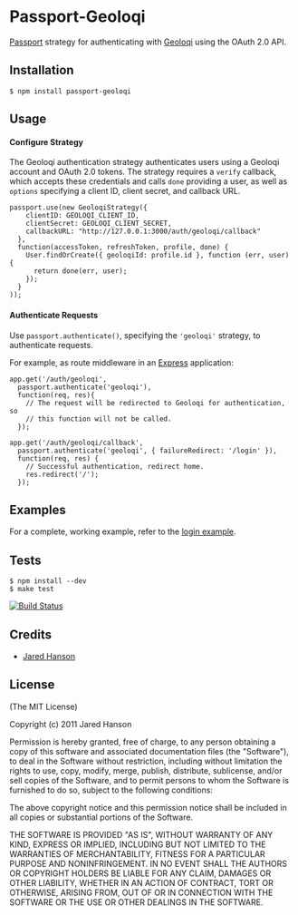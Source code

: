 # Passport-Geoloqi

[Passport](https://github.com/jaredhanson/passport) strategy for authenticating
with [Geoloqi](http://geoloqi.com/) using the OAuth 2.0 API.

## Installation

    $ npm install passport-geoloqi

## Usage

#### Configure Strategy

The Geoloqi authentication strategy authenticates users using a Geoloqi
account and OAuth 2.0 tokens.  The strategy requires a `verify` callback, which
accepts these credentials and calls `done` providing a user, as well as
`options` specifying a client ID, client secret, and callback URL.

    passport.use(new GeoloqiStrategy({
        clientID: GEOLOQI_CLIENT_ID,
        clientSecret: GEOLOQI_CLIENT_SECRET,
        callbackURL: "http://127.0.0.1:3000/auth/geoloqi/callback"
      },
      function(accessToken, refreshToken, profile, done) {
        User.findOrCreate({ geoloqiId: profile.id }, function (err, user) {
          return done(err, user);
        });
      }
    ));

#### Authenticate Requests

Use `passport.authenticate()`, specifying the `'geoloqi'` strategy, to
authenticate requests.

For example, as route middleware in an [Express](http://expressjs.com/)
application:

    app.get('/auth/geoloqi',
      passport.authenticate('geoloqi'),
      function(req, res){
        // The request will be redirected to Geoloqi for authentication, so
        // this function will not be called.
      });

    app.get('/auth/geoloqi/callback', 
      passport.authenticate('geoloqi', { failureRedirect: '/login' }),
      function(req, res) {
        // Successful authentication, redirect home.
        res.redirect('/');
      });

## Examples

For a complete, working example, refer to the [login example](https://github.com/jaredhanson/passport-geoloqi/tree/master/examples/login).

## Tests

    $ npm install --dev
    $ make test

[![Build Status](https://secure.travis-ci.org/jaredhanson/passport-geoloqi.png)](http://travis-ci.org/jaredhanson/passport-geoloqi)

## Credits

  - [Jared Hanson](http://github.com/jaredhanson)

## License

(The MIT License)

Copyright (c) 2011 Jared Hanson

Permission is hereby granted, free of charge, to any person obtaining a copy of
this software and associated documentation files (the "Software"), to deal in
the Software without restriction, including without limitation the rights to
use, copy, modify, merge, publish, distribute, sublicense, and/or sell copies of
the Software, and to permit persons to whom the Software is furnished to do so,
subject to the following conditions:

The above copyright notice and this permission notice shall be included in all
copies or substantial portions of the Software.

THE SOFTWARE IS PROVIDED "AS IS", WITHOUT WARRANTY OF ANY KIND, EXPRESS OR
IMPLIED, INCLUDING BUT NOT LIMITED TO THE WARRANTIES OF MERCHANTABILITY, FITNESS
FOR A PARTICULAR PURPOSE AND NONINFRINGEMENT. IN NO EVENT SHALL THE AUTHORS OR
COPYRIGHT HOLDERS BE LIABLE FOR ANY CLAIM, DAMAGES OR OTHER LIABILITY, WHETHER
IN AN ACTION OF CONTRACT, TORT OR OTHERWISE, ARISING FROM, OUT OF OR IN
CONNECTION WITH THE SOFTWARE OR THE USE OR OTHER DEALINGS IN THE SOFTWARE.

